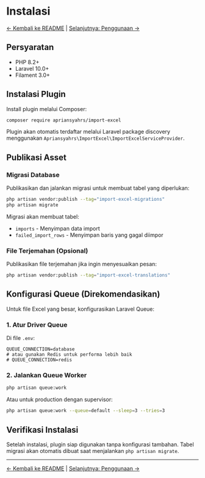# Instalasi

[← Kembali ke README](../README.md) | [Selanjutnya: Penggunaan →](penggunaan.md)

## Persyaratan

- PHP 8.2+
- Laravel 10.0+
- Filament 3.0+

## Instalasi Plugin

Install plugin melalui Composer:

```bash
composer require apriansyahrs/import-excel
```

Plugin akan otomatis terdaftar melalui Laravel package discovery menggunakan `Apriansyahrs\ImportExcel\ImportExcelServiceProvider`.

## Publikasi Asset

### Migrasi Database

Publikasikan dan jalankan migrasi untuk membuat tabel yang diperlukan:

```bash
php artisan vendor:publish --tag="import-excel-migrations"
php artisan migrate
```

Migrasi akan membuat tabel:
- `imports` - Menyimpan data import
- `failed_import_rows` - Menyimpan baris yang gagal diimpor

### File Terjemahan (Opsional)

Publikasikan file terjemahan jika ingin menyesuaikan pesan:

```bash
php artisan vendor:publish --tag="import-excel-translations"
```

## Konfigurasi Queue (Direkomendasikan)

Untuk file Excel yang besar, konfigurasikan Laravel Queue:

### 1. Atur Driver Queue

Di file `.env`:

```env
QUEUE_CONNECTION=database
# atau gunakan Redis untuk performa lebih baik
# QUEUE_CONNECTION=redis
```

### 2. Jalankan Queue Worker

```bash
php artisan queue:work
```

Atau untuk production dengan supervisor:

```bash
php artisan queue:work --queue=default --sleep=3 --tries=3
```

## Verifikasi Instalasi

Setelah instalasi, plugin siap digunakan tanpa konfigurasi tambahan. Tabel migrasi akan otomatis dibuat saat menjalankan `php artisan migrate`.

---

[← Kembali ke README](../README.md) | [Selanjutnya: Penggunaan →](penggunaan.md)
